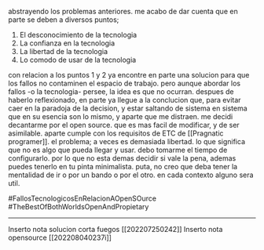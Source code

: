 abstrayendo los problemas anteriores. me acabo de dar cuenta que en parte se deben a diversos puntos; 
1) El desconocimiento de la tecnologia
2) La confianza en la tecnologia
3) La libertad de la tecnologia
4) Lo comodo de usar de la tecnologia

con relacion a los puntos 1 y 2 ya encontre en parte una solucion para que los fallos no contaminen el espacio de trabajo.
pero aunque abordar los fallos -o la tecnologia- persee, la idea es que no ocurran. 
despues de haberlo reflexionado, en parte ya llegue a la conclucion que, para evitar caer en la paradoja de la decision, y estar saltando de sistema en sistema que en su esencia son lo mismo, y aparte que me distraen. me decidi decantarme por el open source. que es mas facil de modificar, y de ser asimilable. aparte cumple con los requisitos de ETC de [[Pragnatic programer]]. el problema; a veces es demasiada libertad. lo que significa que no es algo que pueda llegar y usar. debo tomarme el tiempo de configurarlo. por lo que no esta demas decidir si vale la pena, ademas puedes tenerlo en tu pinta minimalista. puta, no creo que deba tener la mentalidad de ir o por un bando o por el otro. en cada contexto alguno sera util.

#FallosTecnologicosEnRelacionAOpenSOurce
#TheBestOfBothWorldsOpenAndPropietary

-----
Inserto nota solucion corta fuegos [[202207250242]]
Inserto nota opensource [[202208040237i]]